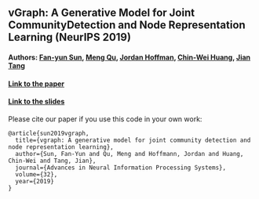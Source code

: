 ## vGraph: A Generative Model for Joint CommunityDetection and Node Representation Learning (NeurIPS 2019)
#### Authors: [Fan-yun Sun](https://fanyun-sun.github.io/), [Meng Qu](https://mnqu.github.io/), [Jordan Hoffman](https://jhoffmann.org/), [Chin-Wei Huang](https://chinweihuang.com/), [Jian Tang](https://jian-tang.com/)
#### [Link to the paper](https://arxiv.org/abs/1906.07159)
#### [Link to the slides](https://drive.google.com/open?id=1ZAvOmhP7IfvGK9l6j-IopCh6oEtx4l8m)

Please cite our paper if you use this code in your own work:

```
@article{sun2019vgraph,
  title={vgraph: A generative model for joint community detection and node representation learning},
  author={Sun, Fan-Yun and Qu, Meng and Hoffmann, Jordan and Huang, Chin-Wei and Tang, Jian},
  journal={Advances in Neural Information Processing Systems},
  volume={32},
  year={2019}
}
```
